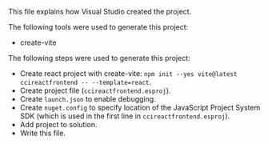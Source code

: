 This file explains how Visual Studio created the project.

The following tools were used to generate this project:
- create-vite

The following steps were used to generate this project:
- Create react project with create-vite: `npm init --yes vite@latest ccireactfrontend -- --template=react`.
- Create project file (`ccireactfrontend.esproj`).
- Create `launch.json` to enable debugging.
- Create `nuget.config` to specify location of the JavaScript Project System SDK (which is used in the first line in `ccireactfrontend.esproj`).
- Add project to solution.
- Write this file.
